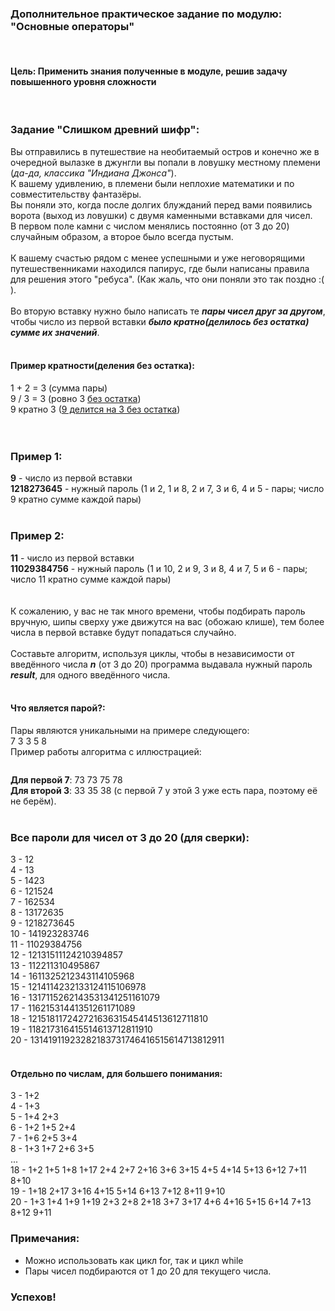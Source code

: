 <div class="tlk-lecture__homework-text" data-field="tlk-text"><h3 class="t-redactor__h3">Дополнительное практическое задание по модулю: "Основные операторы"</h3><br><h4 class="t-redactor__h4">Цель: Применить знания полученные в модуле, решив задачу повышенного уровня сложности</h4><br><h3 class="t-redactor__h3">Задание "Слишком древний шифр":</h3>Вы отправились в путешествие на необитаемый остров и конечно же в очередной вылазке в джунгли вы попали в ловушку местному племени (<em>да-да, классика "Индиана Джонса"</em>).<br>К вашему удивлению, в племени были неплохие математики и по совместительству фантазёры.<br>Вы поняли это, когда после долгих блужданий перед вами появились ворота (выход из ловушки) с двумя каменными вставками для чисел.<br>В первом поле камни с числом менялись постоянно (от 3 до 20) случайным образом, а второе было всегда пустым.<br><br>К вашему счастью рядом с менее успешными и уже неговорящими путешественниками находился папирус, где были написаны правила для решения этого "ребуса". (Как жаль, что они поняли это так поздно :( ).<br><br>Во вторую вставку нужно было написать те <strong><em>пары чисел друг за другом</em></strong>, чтобы число из первой вставки <strong><em>было кратно(делилось без остатка) сумме их значений</em></strong>.<br><br><h4 class="t-redactor__h4">Пример кратности(деления без остатка):</h4>1 + 2 = 3 (сумма пары)<br>9 / 3 = 3 (ровно 3 <u>без остатка</u>)<br>9 кратно 3 (<u>9 делится на 3 без остатка</u>)<br><br><br><h3 class="t-redactor__h3">Пример 1:</h3><strong>9</strong> - число из первой вставки<br><strong>1218273645</strong> - нужный пароль (1 и 2, 1 и 8, 2 и 7, 3 и 6, 4 и 5 - пары; число 9 кратно сумме каждой пары)<br><br><h3 class="t-redactor__h3">Пример 2:</h3><strong>11</strong> - число из первой вставки<br><strong>11029384756</strong> - нужный пароль (1 и 10, 2 и 9, 3 и 8, 4 и 7, 5 и 6 - пары; число 11 кратно сумме каждой пары)<br><br><br>К сожалению, у вас не так много времени, чтобы подбирать пароль вручную, шипы сверху уже движутся на вас (обожаю клише), тем более числа в первой вставке будут попадаться случайно.<br><br>Составьте алгоритм, используя циклы, чтобы в независимости от введённого числа <strong><em>n</em></strong> (от 3 до 20) программа выдавала нужный пароль <strong><em>result</em></strong>, для одного введённого числа.<br><br><h4 class="t-redactor__h4">Что является парой?:</h4>Пары являются уникальными на примере следующего:<br>7 3 3 5 8<br>Пример работы алгоритма с иллюстрацией:<br><figure data-alt="" data-src="https://static.tildacdn.com/tild6232-6538-4864-a464-656435636335/2024-10-19_21-34-10.png" contenteditable="false"><img src="https://static.tildacdn.com/tild6232-6538-4864-a464-656435636335/2024-10-19_21-34-10.png" alt=""></figure><strong>Для первой 7</strong>: 73 73 75 78 <br><strong>Для второй 3</strong>: 33 35 38 (с первой 7 у этой 3 уже есть пара, поэтому её не берём).<br><br><h3 class="t-redactor__h3">Все пароли для чисел от 3 до 20 (для сверки):</h3>3 - 12<br>4 - 13<br>5 - 1423<br>6 - 121524<br>7 - 162534<br>8 - 13172635<br>9 - 1218273645<br>10 - 141923283746<br>11 - 11029384756<br>12 - 12131511124210394857<br>13 - 112211310495867<br>14 - 1611325212343114105968<br>15 - 1214114232133124115106978<br>16 - 1317115262143531341251161079<br>17 - 11621531441351261171089<br>18 - 12151811724272163631545414513612711810<br>19 - 118217316415514613712811910<br>20 - 13141911923282183731746416515614713812911<br><br><h4 class="t-redactor__h4">Отдельно по числам, для большего понимания:</h4>3 - 1+2 <br>4 - 1+3 <br>5 - 1+4 2+3 <br>6 - 1+2 1+5 2+4 <br>7 - 1+6 2+5 3+4 <br>8 - 1+3 1+7 2+6 3+5<br>...<br>18 - 1+2 1+5 1+8 1+17 2+4 2+7 2+16 3+6 3+15 4+5 4+14 5+13 6+12 7+11 8+10 <br>19 - 1+18 2+17 3+16 4+15 5+14 6+13 7+12 8+11 9+10 <br>20 - 1+3 1+4 1+9 1+19 2+3 2+8 2+18 3+7 3+17 4+6 4+16 5+15 6+14 7+13 8+12 9+11 <br><h3 class="t-redactor__h3">Примечания:</h3><ul><li data-list="bullet">Можно использовать как цикл for, так и цикл while</li><li data-list="bullet">Пары чисел подбираются от 1 до 20 для текущего числа.</li></ul><h3 class="t-redactor__h3">Успехов!</h3></div>
